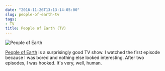 ```yaml
---
date: "2016-11-26T13:13:14-05:00"
slug: people-of-earth-tv
tags:
- TV
title: People of Earth (TV)
---
```


![People of Earth](/img/2016/people-of-earth.jpg)

[People of Earth](http://www.imdb.com/title/tt4695530/) is a surprisingly good
TV show. I watched the first episode because I was bored and nothing else looked
interesting. After two episodes, I was hooked. It's very, well, human.

